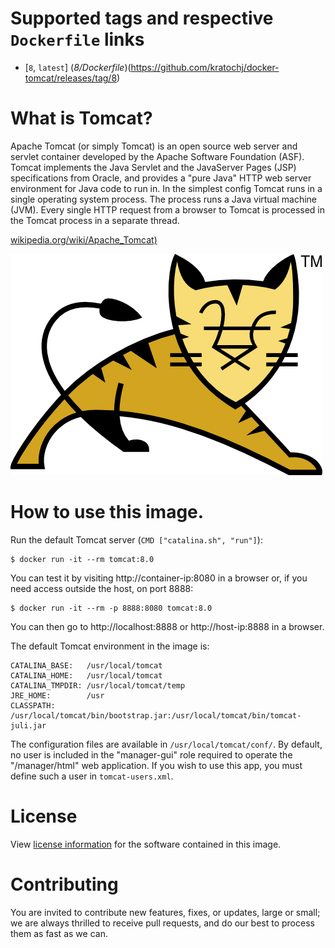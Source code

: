 # Supported tags and respective `Dockerfile` links

-	[`8`, `latest`] (*8/Dockerfile*)(https://github.com/kratochj/docker-tomcat/releases/tag/8)

# What is Tomcat?

Apache Tomcat (or simply Tomcat) is an open source web server and servlet container developed by the Apache Software Foundation (ASF). Tomcat implements the Java Servlet and the JavaServer Pages (JSP) specifications from Oracle, and provides a "pure Java" HTTP web server environment for Java code to run in. In the simplest config Tomcat runs in a single operating system process. The process runs a Java virtual machine (JVM). Every single HTTP request from a browser to Tomcat is processed in the Tomcat process in a separate thread.

[wikipedia.org/wiki/Apache_Tomcat)](wikipedia.org/wiki/Apache_Tomcat)


![logo](https://raw.githubusercontent.com/docker-library/docs/8e31eb93a02d504d0cfe1da435aa31b377fc627d/tomcat/logo.png)

# How to use this image.

Run the default Tomcat server (`CMD ["catalina.sh", "run"]`):

	$ docker run -it --rm tomcat:8.0

You can test it by visiting http://container-ip:8080 in a browser or, if you need access outside the host, on port 8888:

	$ docker run -it --rm -p 8888:8080 tomcat:8.0

You can then go to http://localhost:8888 or http://host-ip:8888 in a browser.

The default Tomcat environment in the image is:

	CATALINA_BASE:   /usr/local/tomcat
	CATALINA_HOME:   /usr/local/tomcat
	CATALINA_TMPDIR: /usr/local/tomcat/temp
	JRE_HOME:        /usr
	CLASSPATH:       /usr/local/tomcat/bin/bootstrap.jar:/usr/local/tomcat/bin/tomcat-juli.jar

The configuration files are available in `/usr/local/tomcat/conf/`. By default, no user is included in the "manager-gui" role required to operate the "/manager/html" web application. If you wish to use this app, you must define such a user in `tomcat-users.xml`.


# License

View [license information](https://www.apache.org/licenses/LICENSE-2.0) for the software contained in this image.

# Contributing

You are invited to contribute new features, fixes, or updates, large or small; we are always thrilled to receive pull requests, and do our best to process them as fast as we can.